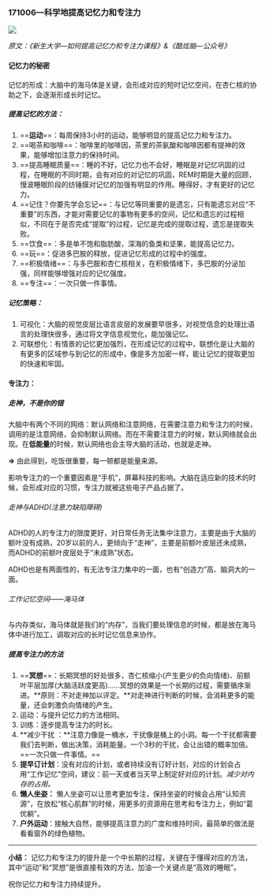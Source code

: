 ### **171006**—科学地提高记忆力和专注力

![](https://ws2.sinaimg.cn/large/006tKfTcgy1fk8dvkh6m7j308c08c3z0.jpg)

*原文：《新生大学—如何提高记忆力和专注力课程》&《酷炫脑—公众号》*

#### 记忆力的秘密

记忆的形成：大脑中的海马体是关键，会形成对应的短时记忆空间，在杏仁核的协助之下，会逐渐形成长时记忆。

##### 提高记忆的方法：

1. ==**运动**==：每周保持3小时的运动，能够明显的提高记忆力和专注力。
2. ==喝茶和咖啡==：咖啡里的咖啡因，茶里的茶氨酸和咖啡因都有提神的效果，能够增加注意力的保持时间。
3. ==提高睡眠质量==：睡的不好，记忆力也不会好，睡眠是对记忆巩固的过程，在睡眠的不同时期，会有对应的对记忆的巩固，REM时期是大量的回顾，慢波睡眠阶段的纺锤膜对记忆的加强有明显的作用。睡得好，才有更好的记忆力。
4. ==记住？你要先学会忘记==：与记忆等同重要的是遗忘，只有能遗忘对应“不重要”的东西，才能对需要记忆的事物有更多的空间，记忆和遗忘的过程相似，不同在于是否完成“提取”的过程，记忆是完成的提取过程，遗忘是提取失败。
5. ==饮食==：多是单不饱和脂肪酸，深海的鱼类和坚果，能提高记忆力。
6. ==玩==：促进多巴胺的释放，促进记忆形成的过程中的强度。
7. ==积极情绪==：与多巴胺和杏仁核相关，在积极情绪下，多巴胺的分泌加强，同样能够增强对应的记忆强度。
8. ==专注==：一次只做一件事情。

##### 记忆策略：

1. 可视化：大脑的视觉皮层比语言皮层的发展要早很多，对视觉信息的处理比语言的处理快很多，通过将文字信息视觉化，能加强记忆。
2. 可联想化：有情景的记忆更加强烈，在形成记忆的过程中，联想化是让大脑的有更多的区域参与到记忆的形成中，像是多方加密一样，能让记忆的提取更加的快速和牢固。

#### 专注力：

##### 走神，不是你的错

大脑中有两个不同的网络：默认网络和注意网络，在需要注意力和专注力的时候，调用的是注意网络，会抑制默认网络。而在不需要注意力的时候，默认网络就会出现。在**低能量**的时候，默认网络也会主导大脑的活动，也就是走神。

**=>** 由此得到，吃饭很重要，每一顿都是能量来源。

影响专注力的一个重要因素是“手机”，屏幕科技的影响。大脑在适应新的技术的时候，会形成对应的习惯，专注力就被这些电子产品占据了。

###### 走神与ADHD(注意力缺陷障碍)

ADHD的人的专注力的限度更好，对日常任务无法集中注意力，主要是由于大脑的额叶没有成熟，20岁以前的人，更倾向于“走神”，主要是前额叶皮层还未成熟，而ADHD的前额叶皮层处于“未成熟”状态。

ADHD也是有两面性的，有无法专注力集中的一面，也有“创造力”高、脑洞大的一面。

###### 工作记忆空间——海马体

与内存类似，海马体就是我们的“内存”，当我们要处理信息的时候，都是放在海马体中进行加工，调取对应的长时记忆信息来协作。

##### 提高专注力的方法

1. ==**冥想**==：长期冥想的好处很多，杏仁核缩小(产生更少的负向情绪)、前额叶平层加厚(大脑活跃度更高)……冥想的效果是一个长期的过程，需要循序渐进。**原则：不对走神加以评定。**对走神进行判断的时候，会消耗更多的能量，还会刺激负向情绪的产生。
2. 运动：与提升记忆力的方法相同。
3. 训练：逐步提高专注力的时长。
4. **减少干扰 ：**注意力像是一桶水，干扰像是桶上的小洞。每一个干扰都需要我们去判断，做出决策，消耗能量。一个3秒的干扰，会让出错的概率加倍。==一次只做一件事情。==
5. **提早订计划**：没有对应的计划，或者持续没有订好计划，对应的计划会占用“工作记忆”空间，建议：前一天或者当天早上制定好对应的计划。*减少对内存的占用。*
6. **懒人坐姿：** 懒人坐姿可以让思考更加专注，保持坐姿的时候会占用“认知资源”，在放松“核心肌群”的时候，用更多的资源用在思考和专注力上，例如“葛优躺”。
7. **户外运动**：接触大自然，能够提高注意力的广度和维持时间，最简单的做法是看看窗外的绿色植物。

------

**小结：** 记忆力和专注力的提升是一个中长期的过程，关键在于懂得对应的方法，其中“运动”和“冥想”是很直接有效的方法，加油一个关键点是“高效的睡眠”。

祝你记忆力和专注力持续提升。